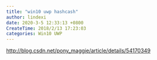 ```yaml
---
title: "win10 uwp hashcash"
author: lindexi
date: 2020-3-5 12:33:13 +0800
CreateTime: 2018/2/13 17:23:03
categories: Win10 UWP
---
```



<!--more-->


<!-- CreateTime:2018/2/13 17:23:03 -->


<div id="toc"></div>

http://blog.csdn.net/pony_maggie/article/details/54170349
